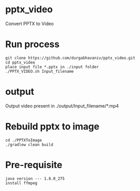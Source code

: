 # pptx_video
Convert PPTX to Video

# Run process
```
git clone https://github.com/durgabhavaniv/pptx_video.git
cd pptx_video
place input file *.pptx in ./input folder
./PPTX_VIDEO.sh Input_filename 
```

# output
Output video present in ./output/Input_filename/*.mp4

# Rebuild pptx to image
```
cd ./PPTXToImage
./gradlew clean build
```

# Pre-requisite
```
java version --- 1.8.0_275
install ffmpeg
```
